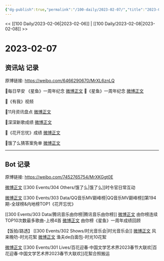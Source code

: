 ```yaml
---
{"dg-publish":true,"permalink":"/100-daily/2023-02-07/","title":"2023-02-07"}
---
```



<< [[100 Daily/2023-02-06\|2023-02-06]] | [[100 Daily/2023-02-08\|2023-02-08]] >>

# 2023-02-07

## 资讯站 记录

原博链接: https://weibo.com/6466290670/MrXL6znLQ

🌟每日早安
《星鱼》一周年纪念 [微博正文](https://m.weibo.cn/6466290670/4866412994890177)
🌟《星鱼》一周年纪念 [微博正文](https://m.weibo.cn/6466290670/4866521007129320)

🌟《有我》视频 [](https://m.weibo.cn/6466290670/486642819504807)

🌟11月资讯盘点 [微博正文](https://m.weibo.cn/6466290670/4866490447172059)

🌟深深新歌成绩 [微博正文](https://m.weibo.cn/6466290670/4866524483161435)

🌟《花开忘忧》成绩 [微博正文](https://m.weibo.cn/6466290670/4866524856714472)

🌟饿了么猜答案免单 [微博正文](https://m.weibo.cn/6466290670/4866645442435554)

---
## Bot 记录

原博链接: https://weibo.com/7452765754/MrXKGgt0E

[微博正文](https://m.weibo.cn/7756461320/4866556750467244) [[300 Events/304 Others/饿了么\|饿了么]]时令官日常互动

[微博正文](https://m.weibo.cn/2169129705/4866517709885463) [[300 Events/303 Data/QQ音乐MV巅峰榜\|QQ音乐MV巅峰榜]]第194期-全球榜&内地榜TOP1《花开忘忧》

[[300 Events/303 Data/腾讯音乐由你榜\|腾讯音乐由你榜]]
[微博正文](https://m.weibo.cn/6733257358/4866519438198907) 由你榜连续TOP10次数最多歌曲-上榜4首
[微博正文](https://m.weibo.cn/6733257358/4866479742781308) 由你榜《星鱼》一周年成绩回顾

【饭拍/路透】
[[300 Events/302 Shows/时光音乐会\|时光音乐会]]
[微博正文](https://m.weibo.cn/5858510944/4866622219097299) 风来晚叻-时光花絮
[微博正文](https://m.weibo.cn/1291340441/4865864887963043) 渔夫de白面包-时光10花絮

[微博正文](https://m.weibo.cn/7495641082/4866546940252438) [[300 Events/301 Lives/百花迎春·中国文学艺术界2023春节大联欢\|百花迎春·中国文学艺术界2023春节大联欢]]花絮合照搬运
